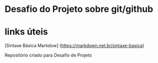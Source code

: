 # Desafio do Projeto sobre git/github
# links úteis 
[Sintaxe  Básica Markdow] (https://markdown.net.br/sintaxe-basica)

Repositório criado para Desafio de Projeto
